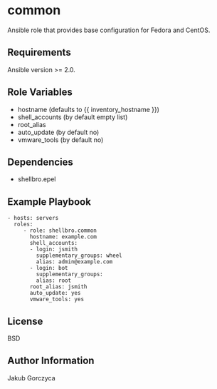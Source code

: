common
=========

Ansible role that provides base configuration for Fedora and CentOS.

Requirements
------------

Ansible version >= 2.0.

Role Variables
--------------

- hostname (defaults to {{ inventory_hostname }})
- shell_accounts (by default empty list)
- root_alias
- auto_update (by default no)
- vmware_tools (by default no)

Dependencies
------------

- shellbro.epel

Example Playbook
----------------

    - hosts: servers
      roles:
         - role: shellbro.common
           hostname: example.com
           shell_accounts:
           - login: jsmith
             supplementary_groups: wheel
             alias: admin@example.com
           - login: bot
             supplementary_groups:
             alias: root
           root_alias: jsmith
           auto_update: yes
           vmware_tools: yes

License
-------

BSD

Author Information
------------------

Jakub Gorczyca
